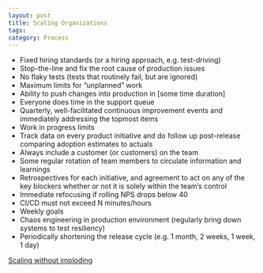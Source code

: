 ```yaml
---
layout: post
title: Scaling Organizations
tags: 
category: Process
---
```


* Fixed hiring standards (or a hiring approach, e.g. test-driving)  
* Stop-the-line and fix the root cause of production issues  
* No flaky tests (tests that routinely fail, but are ignored)  
* Maximum limits for “unplanned” work  
* Ability to push changes into production in [some time duration]    
* Everyone does time in the support queue  
* Quarterly, well-facilitated continuous improvement events and immediately addressing the topmost items  
* Work in progress limits  
* Track data on every product initiative and do follow up post-release comparing adoption estimates to actuals  
* Always include a customer (or customers) on the team  
* Some regular rotation of team members to circulate information and learnings  
* Retrospectives for each initiative, and agreement to act on any of the key blockers whether or not it is solely within the team’s control  
* Immediate refocusing if rolling NPS drops below 40  
* CI/CD must not exceed N minutes/hours  
* Weekly goals  
* Chaos engineering in production environment (regularly bring down systems to test resiliency)  
* Periodically shortening the release cycle (e.g. 1 month, 2 weeks, 1 week, 1 day)  

[Scaling without imploding](https://hackernoon.com/scaling-without-imploding-79b46a91ac63)  
